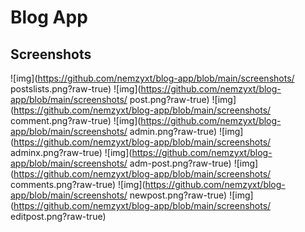 # Blog App

## Screenshots
![img](https://github.com/nemzyxt/blog-app/blob/main/screenshots/
postslists.png?raw-true)
![img](https://github.com/nemzyxt/blog-app/blob/main/screenshots/
post.png?raw-true)
![img](https://github.com/nemzyxt/blog-app/blob/main/screenshots/
comment.png?raw-true)
![img](https://github.com/nemzyxt/blog-app/blob/main/screenshots/
admin.png?raw-true)
![img](https://github.com/nemzyxt/blog-app/blob/main/screenshots/
adminx.png?raw-true)
![img](https://github.com/nemzyxt/blog-app/blob/main/screenshots/
adm-post.png?raw-true)
![img](https://github.com/nemzyxt/blog-app/blob/main/screenshots/
comments.png?raw-true)
![img](https://github.com/nemzyxt/blog-app/blob/main/screenshots/
newpost.png?raw-true)
![img](https://github.com/nemzyxt/blog-app/blob/main/screenshots/
editpost.png?raw-true)